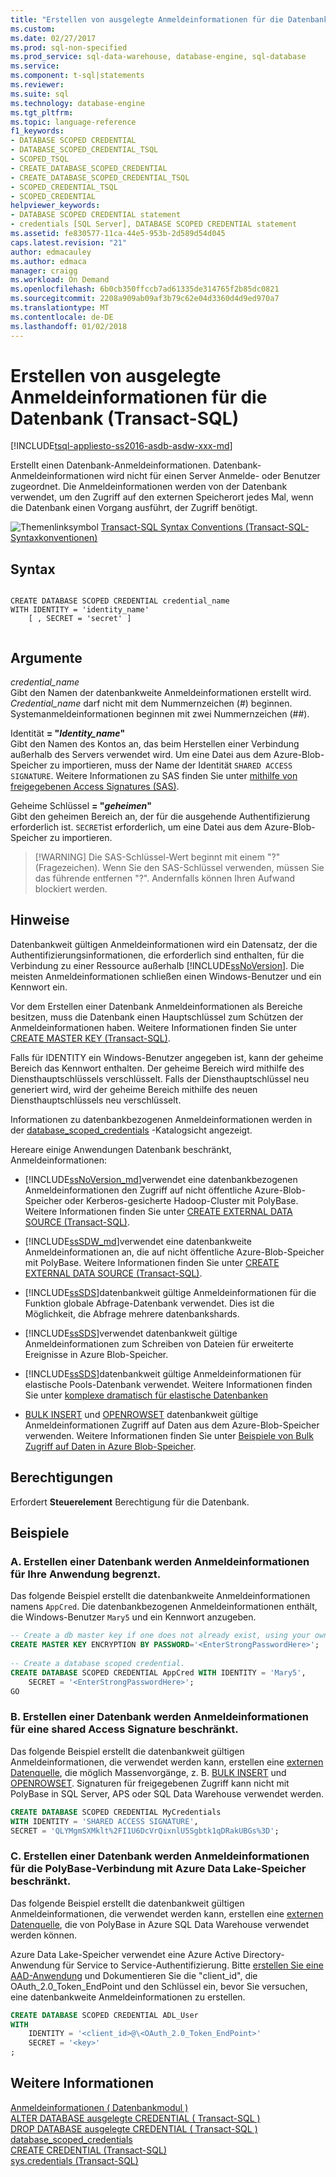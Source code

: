 ```yaml
---
title: "Erstellen von ausgelegte Anmeldeinformationen für die Datenbank (Transact-SQL) | Microsoft Docs"
ms.custom: 
ms.date: 02/27/2017
ms.prod: sql-non-specified
ms.prod_service: sql-data-warehouse, database-engine, sql-database
ms.service: 
ms.component: t-sql|statements
ms.reviewer: 
ms.suite: sql
ms.technology: database-engine
ms.tgt_pltfrm: 
ms.topic: language-reference
f1_keywords:
- DATABASE SCOPED CREDENTIAL
- DATABASE_SCOPED_CREDENTIAL_TSQL
- SCOPED_TSQL
- CREATE_DATABASE_SCOPED_CREDENTIAL
- CREATE_DATABASE_SCOPED_CREDENTIAL_TSQL
- SCOPED_CREDENTIAL_TSQL
- SCOPED_CREDENTIAL
helpviewer_keywords:
- DATABASE SCOPED CREDENTIAL statement
- credentials [SQL Server], DATABASE SCOPED CREDENTIAL statement
ms.assetid: fe830577-11ca-44e5-953b-2d589d54d045
caps.latest.revision: "21"
author: edmacauley
ms.author: edmaca
manager: craigg
ms.workload: On Demand
ms.openlocfilehash: 6b0cb350ffccb7ad61335de314765f2b85dc0821
ms.sourcegitcommit: 2208a909ab09af3b79c62e04d3360d4d9ed970a7
ms.translationtype: MT
ms.contentlocale: de-DE
ms.lasthandoff: 01/02/2018
---
```

# <a name="create-database-scoped-credential-transact-sql"></a>Erstellen von ausgelegte Anmeldeinformationen für die Datenbank (Transact-SQL)
[!INCLUDE[tsql-appliesto-ss2016-asdb-asdw-xxx-md](../../includes/tsql-appliesto-ss2016-asdb-asdw-xxx-md.md)]

  Erstellt einen Datenbank-Anmeldeinformationen. Datenbank-Anmeldeinformationen wird nicht für einen Server Anmelde- oder Benutzer zugeordnet. Die Anmeldeinformationen werden von der Datenbank verwendet, um den Zugriff auf den externen Speicherort jedes Mal, wenn die Datenbank einen Vorgang ausführt, der Zugriff benötigt.  
  
 ![Themenlinksymbol](../../database-engine/configure-windows/media/topic-link.gif "Topic link icon") [Transact-SQL Syntax Conventions (Transact-SQL-Syntaxkonventionen)](../../t-sql/language-elements/transact-sql-syntax-conventions-transact-sql.md)  
  
## <a name="syntax"></a>Syntax  
  
```  
 
CREATE DATABASE SCOPED CREDENTIAL credential_name   
WITH IDENTITY = 'identity_name'  
    [ , SECRET = 'secret' ]  
  
```  
  
## <a name="arguments"></a>Argumente  
 *credential_name*  
 Gibt den Namen der datenbankweite Anmeldeinformationen erstellt wird. *Credential_name* darf nicht mit dem Nummernzeichen (#) beginnen. Systemanmeldeinformationen beginnen mit zwei Nummernzeichen (##).  
  
 Identität **= "***Identity_name***"**  
 Gibt den Namen des Kontos an, das beim Herstellen einer Verbindung außerhalb des Servers verwendet wird. Um eine Datei aus dem Azure-Blob-Speicher zu importieren, muss der Name der Identität `SHARED ACCESS SIGNATURE`.  Weitere Informationen zu SAS finden Sie unter [mithilfe von freigegebenen Access Signatures (SAS)](https://docs.microsoft.com/azure/storage/storage-dotnet-shared-access-signature-part-1).  
  
 Geheime Schlüssel **= "***geheimen***"**  
 Gibt den geheimen Bereich an, der für die ausgehende Authentifizierung erforderlich ist. `SECRET`ist erforderlich, um eine Datei aus dem Azure-Blob-Speicher zu importieren.   
>  [!WARNING]
>  Die SAS-Schlüssel-Wert beginnt mit einem "?" (Fragezeichen). Wenn Sie den SAS-Schlüssel verwenden, müssen Sie das führende entfernen "?". Andernfalls können Ihren Aufwand blockiert werden.  
  
## <a name="remarks"></a>Hinweise  
 Datenbankweit gültigen Anmeldeinformationen wird ein Datensatz, der die Authentifizierungsinformationen, die erforderlich sind enthalten, für die Verbindung zu einer Ressource außerhalb [!INCLUDE[ssNoVersion](../../includes/ssnoversion-md.md)]. Die meisten Anmeldeinformationen schließen einen Windows-Benutzer und ein Kennwort ein.  
  
 Vor dem Erstellen einer Datenbank Anmeldeinformationen als Bereiche besitzen, muss die Datenbank einen Hauptschlüssel zum Schützen der Anmeldeinformationen haben. Weitere Informationen finden Sie unter [CREATE MASTER KEY &#40;Transact-SQL&#41;](../../t-sql/statements/create-master-key-transact-sql.md).  
  
 Falls für IDENTITY ein Windows-Benutzer angegeben ist, kann der geheime Bereich das Kennwort enthalten. Der geheime Bereich wird mithilfe des Diensthauptschlüssels verschlüsselt. Falls der Diensthauptschlüssel neu generiert wird, wird der geheime Bereich mithilfe des neuen Diensthauptschlüssels neu verschlüsselt.  
   
 Informationen zu datenbankbezogenen Anmeldeinformationen werden in der [database_scoped_credentials](../../relational-databases/system-catalog-views/sys-database-scoped-credentials-transact-sql.md) -Katalogsicht angezeigt.  
  
 
 Hereare einige Anwendungen Datenbank beschränkt, Anmeldeinformationen:  
  
- [!INCLUDE[ssNoVersion_md](../../includes/ssnoversion-md.md)]verwendet eine datenbankbezogenen Anmeldeinformationen den Zugriff auf nicht öffentliche Azure-Blob-Speicher oder Kerberos-gesicherte Hadoop-Cluster mit PolyBase. Weitere Informationen finden Sie unter [CREATE EXTERNAL DATA SOURCE (Transact-SQL)](../../t-sql/statements/create-external-data-source-transact-sql.md).  

- [!INCLUDE[ssSDW_md](../../includes/sssdw-md.md)]verwendet eine datenbankweite Anmeldeinformationen an, die auf nicht öffentliche Azure-Blob-Speicher mit PolyBase. Weitere Informationen finden Sie unter [CREATE EXTERNAL DATA SOURCE (Transact-SQL)](../../t-sql/statements/create-external-data-source-transact-sql.md).
  
- [!INCLUDE[ssSDS](../../includes/sssds-md.md)]datenbankweit gültige Anmeldeinformationen für die Funktion globale Abfrage-Datenbank verwendet. Dies ist die Möglichkeit, die Abfrage mehrere datenbankshards.  
  
- [!INCLUDE[ssSDS](../../includes/sssds-md.md)]verwendet datenbankweit gültige Anmeldeinformationen zum Schreiben von Dateien für erweiterte Ereignisse in Azure Blob-Speicher.  
  
- [!INCLUDE[ssSDS](../../includes/sssds-md.md)]datenbankweit gültige Anmeldeinformationen für elastische Pools-Datenbank verwendet. Weitere Informationen finden Sie unter [komplexe dramatisch für elastische Datenbanken](https://azure.microsoft.com/documentation/articles/sql-database-elastic-pool/)  

- [BULK INSERT](../../t-sql/statements/bulk-insert-transact-sql.md) und [OPENROWSET](../../t-sql/functions/openrowset-transact-sql.md) datenbankweit gültige Anmeldeinformationen Zugriff auf Daten aus dem Azure-Blob-Speicher verwenden. Weitere Informationen finden Sie unter [Beispiele von Bulk Zugriff auf Daten in Azure Blob-Speicher](../../relational-databases/import-export/examples-of-bulk-access-to-data-in-azure-blob-storage.md). 
  
## <a name="permissions"></a>Berechtigungen  
 Erfordert **Steuerelement** Berechtigung für die Datenbank.  
  
## <a name="examples"></a>Beispiele  
### <a name="a-creating-a-database-scoped-credential-for-your-application"></a>A. Erstellen einer Datenbank werden Anmeldeinformationen für Ihre Anwendung begrenzt.
 Das folgende Beispiel erstellt die datenbankweite Anmeldeinformationen namens `AppCred`. Die datenbankbezogenen Anmeldeinformationen enthält, die Windows-Benutzer `Mary5` und ein Kennwort anzugeben.  
  
```sql  
-- Create a db master key if one does not already exist, using your own password.  
CREATE MASTER KEY ENCRYPTION BY PASSWORD='<EnterStrongPasswordHere>';  
  
-- Create a database scoped credential.  
CREATE DATABASE SCOPED CREDENTIAL AppCred WITH IDENTITY = 'Mary5',   
    SECRET = '<EnterStrongPasswordHere>';  
GO  
```  

### <a name="b-creating-a-database-scoped-credential-for-a-shared-access-signature"></a>B. Erstellen einer Datenbank werden Anmeldeinformationen für eine shared Access Signature beschränkt.   
Das folgende Beispiel erstellt die datenbankweit gültigen Anmeldeinformationen, die verwendet werden kann, erstellen eine [externen Datenquelle](../../t-sql/statements/create-external-data-source-transact-sql.md), die möglich Massenvorgänge, z. B. [BULK INSERT](../../t-sql/statements/bulk-insert-transact-sql.md) und [OPENROWSET](../../t-sql/functions/openrowset-transact-sql.md). Signaturen für freigegebenen Zugriff kann nicht mit PolyBase in SQL Server, APS oder SQL Data Warehouse verwendet werden.
```sql
CREATE DATABASE SCOPED CREDENTIAL MyCredentials  
WITH IDENTITY = 'SHARED ACCESS SIGNATURE',
SECRET = 'QLYMgmSXMklt%2FI1U6DcVrQixnlU5Sgbtk1qDRakUBGs%3D';
```
  
### <a name="c-creating-a-database-scoped-credential-for-polybase-connectivity-to-azure-data-lake-store"></a>C. Erstellen einer Datenbank werden Anmeldeinformationen für die PolyBase-Verbindung mit Azure Data Lake-Speicher beschränkt.  
Das folgende Beispiel erstellt die datenbankweit gültigen Anmeldeinformationen, die verwendet werden kann, erstellen eine [externen Datenquelle](../../t-sql/statements/create-external-data-source-transact-sql.md), die von PolyBase in Azure SQL Data Warehouse verwendet werden können.

Azure Data Lake-Speicher verwendet eine Azure Active Directory-Anwendung für Service to Service-Authentifizierung.
Bitte [erstellen Sie eine AAD-Anwendung](https://docs.microsoft.com/en-us/azure/data-lake-store/data-lake-store-authenticate-using-active-directory) und Dokumentieren Sie die "client_id", die OAuth_2.0_Token_EndPoint und den Schlüssel ein, bevor Sie versuchen, eine datenbankweite Anmeldeinformationen zu erstellen.

```sql
CREATE DATABASE SCOPED CREDENTIAL ADL_User
WITH
    IDENTITY = '<client_id>@\<OAuth_2.0_Token_EndPoint>'
    SECRET = '<key>'
;
```  
  
  
  
## <a name="more-information"></a>Weitere Informationen  
 [Anmeldeinformationen &#40; Datenbankmodul &#41;](../../relational-databases/security/authentication-access/credentials-database-engine.md)   
 [ALTER DATABASE ausgelegte CREDENTIAL &#40; Transact-SQL &#41;](../../t-sql/statements/alter-database-scoped-credential-transact-sql.md)   
 [DROP DATABASE ausgelegte CREDENTIAL &#40; Transact-SQL &#41;](../../t-sql/statements/drop-database-scoped-credential-transact-sql.md)   
 [database_scoped_credentials](../../relational-databases/system-catalog-views/sys-database-scoped-credentials-transact-sql.md)   
 [CREATE CREDENTIAL &#40;Transact-SQL&#41;](../../t-sql/statements/create-credential-transact-sql.md)   
 [sys.credentials &#40;Transact-SQL&#41;](../../relational-databases/system-catalog-views/sys-credentials-transact-sql.md)  
  
  
